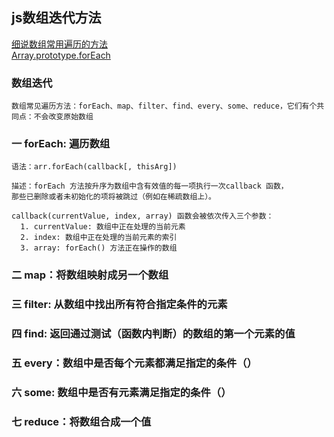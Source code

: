 ## js数组迭代方法

[细说数组常用遍历的方法](https://github.com/ljianshu/Blog/issues/31) <br />
[Array.prototype.forEach](https://developer.mozilla.org/zh-CN/docs/Web/JavaScript/Reference/Global_Objects/Array/forEach)

### 数组迭代

    数组常见遍历方法：forEach、map、filter、find、every、some、reduce，它们有个共同点：不会改变原始数组


### 一 forEach: 遍历数组

    语法：arr.forEach(callback[, thisArg])

    描述：forEach 方法按升序为数组中含有效值的每一项执行一次callback 函数，
    那些已删除或者未初始化的项将被跳过（例如在稀疏数组上）。

    callback(currentValue, index, array) 函数会被依次传入三个参数：
      1. currentValue: 数组中正在处理的当前元素
      2. index: 数组中正在处理的当前元素的索引
      3. array: forEach() 方法正在操作的数组


### 二 map：将数组映射成另一个数组


### 三 filter: 从数组中找出所有符合指定条件的元素


### 四 find: 返回通过测试（函数内判断）的数组的第一个元素的值


### 五 every：数组中是否每个元素都满足指定的条件（）


### 六 some: 数组中是否有元素满足指定的条件（）


### 七 reduce：将数组合成一个值